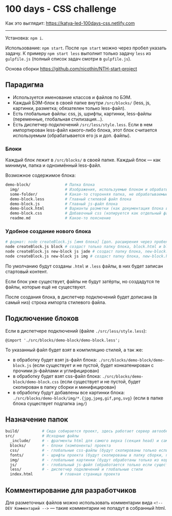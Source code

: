 # 100 days - CSS challenge

Как это выглядит: https://katya-led-100days-css.netlify.com

---

Установка: `npm i`.

Использование: `npm start`. После `npm start` можно через пробел указать задачу. К примеру `npm start less` выполнит только задачу `less` из `gulpfile.js` (полный список задач смотри в `gulpfile.js`).

Основа сборки https://github.com/nicothin/NTH-start-project

## Парадигма

- Используется именование классов и файлов по БЭМ.
- Каждый БЭМ-блок в своей папке внутри `/src/blocks/` (less, js, картинки, разметка; обязателен только less-файл).
- Есть глобальные файлы: css, js, шрифты, картинки, less-файлы (переменные, глобальная стилизация...).
- Есть диспетчер подключений `/src/less/style.less`. Если в нем импортирован less-файл какого-либо блока, этот блок считается используемым (обрабатывается его js и доп. файлы).


### Блоки

Каждый блок лежит в `/src/blocks/` в своей папке. Каждый блок — как минимум, папка и одноимённый less-файл.

Возможное содержимое блока:

```bash
demo-block/               # Папка блока
  img/                    # Изображения, используемые блоком и обрабатываемые автоматикой сборки
  some-folder/            # Какая-то сторонняя папка, не обрабатываемые автоматикой
  demo-block.less         # Главный стилевой файл блока
  demo-block.js           # Главный js-файл блока
  demo-block.html         # Варианты разметки (как документация блока или как вставляемый микрошаблонизатором фрагмент)
  demo-block.css          # Добавочный css (копируется как отдельный файл в `build/css`)
  readme.md               # Какое-то пояснение
```

### Удобное создание нового блока


```bash
# формат: node createBlock.js [имя блока] [доп. расширения через пробел]
node createBlock.js block # создаст только папку блока, block.html и block.less
node createBlock.js new-block js jade # создаст папку блока, new-block.html, new-block.less, new-block.js, new-block.jade
node createBlock.js new-block js img # создаст папку блока, new-block.html, new-block.less, new-block.js, подпапку img/
```

По умолчанию будут созданы `.html` и `.less` файлы, в них будет записан стартовый контент.

Если блок уже существует, файлы не будут затёрты, но создадутся те файлы, которые ещё не существуют.

После создания блока, в диспетчер подключений будет дописана (в самый низ) строка импорта стилевого файла.



## Подключение блоков

Если в диспетчере подключений (файле `./src/less/style.less`):

```less
@import './src/blocks/demo-block/demo-block.less';
```

То указанный файл будет взят в компиляцию стилей, а так же:
- в обработку будет взят js-файл блока: `./src/blocks/demo-block/demo-block.js` (если существует и не пустой, будет конкатенирован с прочими js-файлами и углифицирован)
- в обработку будет взят css-файл блока: `./src/blocks/demo-block/demo-block.css` (если существует и не пустой, будет скопирован в папку сборки и минифицирован)
- в обработку будут добавлены все картинки блока: `./src/blocks/demo-block/img/*.{jpg,jpeg,gif,png,svg}` (если в папке блока существует подпапка `img/`)


## Назначение папок

```bash
build/          # Сюда собирается проект, здесь работает сервер автообновлений.
src/            # Исходные файлы
  _include/     # - фрагменты html для самого верха (секция head) и самого низа (перед закрывающим body) страницы
  blocks/       # - блоки (компоненты) проекта
  css/          # - глобальные css-файлы (будут скопированы только если существует и не пустые)
  fonts/        # - шрифты проекта (будут скопированы в папку сборки, подпапку fonts/)
  img/          # - глобальные картинки (будут обработаны только из корня этой папки, подпапки игнорируются)
  js/           # - глобальный js-файл (обработается только если существует и не пустой), фреймворки (только копируются, могут быть подключены вручную)
  less/         # - диспетчер подключений и глобальные стили
  index.html            # главная страница проекта
```



## Комментирование для разработчиков

Для разметочных файлов можно использовать комментарии вида `<!--DEV Комментарий -->` — такие комментарии не попадут в собранный html.
